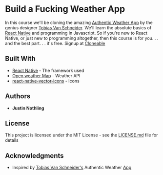 # Build a Fucking Weather App

In this course we'll be cloning the amazing <a href='http://authenticweather.com/'>Authentic Weather App<a> by the genius designer <a href='http://www.vanschneider.com/'>Tobias Van Schneider</a>. We'll learn the absolute basics of <a href='https://medium.com/@JustinNothling/why-you-should-learn-react-native-3c1478e6d7f4'>React Native</a> and programming in Javascript. So if you're new to React Native, or just new to programming altogether, then this course is for you. . . and the best part. . . it's free. Signup at <a href='https://cloneable.io/'>Cloneable</a>

## Built With

* [React Native](http://www.dropwizard.io/1.0.2/docs/) - The framework used
* [Open weather Map](https://openweathermap.org/) - Weather API
* [react-native-vector-icons](https://github.com/oblador/react-native-vector-icons) - Icons

## Authors

* **Justin Nothling**

## License

This project is licensed under the MIT License - see the [LICENSE.md](LICENSE.md) file for details

## Acknowledgments

* Inspired by <a href='http://www.vanschneider.com/'>Tobias Van Schneider's</a> Authentic Weather <a href='http://authenticweather.com/'>App<a>
